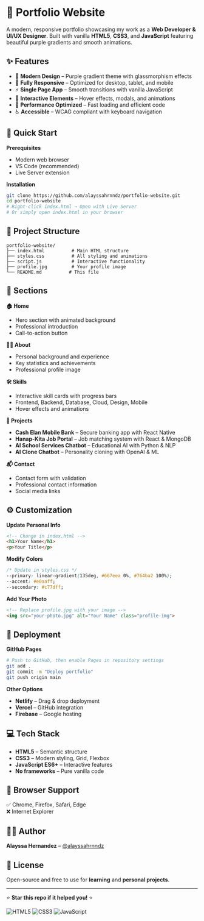 # **🌟 Portfolio Website**
A modern, responsive portfolio showcasing my work as a **Web Developer & UI/UX Designer**. Built with vanilla **HTML5**, **CSS3**, and **JavaScript** featuring beautiful purple gradients and smooth animations.

## **✨ Features**
* 🎨 **Modern Design** – Purple gradient theme with glassmorphism effects
* 📱 **Fully Responsive** – Optimized for desktop, tablet, and mobile
* ⚡ **Single Page App** – Smooth transitions with vanilla JavaScript
* 🔮 **Interactive Elements** – Hover effects, modals, and animations
* 🚀 **Performance Optimized** – Fast loading and efficient code
* ♿ **Accessible** – WCAG compliant with keyboard navigation

## **🚀 Quick Start**

**Prerequisites**
* Modern web browser
* VS Code (recommended)
* Live Server extension

**Installation**

```bash
git clone https://github.com/alayssahrnndz/portfolio-website.git
cd portfolio-website
# Right-click index.html → Open with Live Server
# Or simply open index.html in your browser
```

## **📂 Project Structure**

```
portfolio-website/
├── index.html          # Main HTML structure
├── styles.css          # All styling and animations
├── script.js           # Interactive functionality
├── profile.jpg         # Your profile image
└── README.md          # This file
```

## **🎯 Sections**

**🏠 Home**
* Hero section with animated background
* Professional introduction
* Call-to-action button

**👨‍💻 About**
* Personal background and experience
* Key statistics and achievements
* Professional profile image

**🛠️ Skills**
* Interactive skill cards with progress bars
* Frontend, Backend, Database, Cloud, Design, Mobile
* Hover effects and animations

**📂 Projects**
* **Cash Elan Mobile Bank** – Secure banking app with React Native
* **Hanap-Kita Job Portal** – Job matching system with React & MongoDB
* **AI School Services Chatbot** – Educational AI with Python & NLP
* **AI Clone Chatbot** – Personality cloning with OpenAI & ML

**📬 Contact**
* Contact form with validation
* Professional contact information
* Social media links

## **⚙️ Customization**

**Update Personal Info**
```html
<!-- Change in index.html -->
<h1>Your Name</h1>
<p>Your Title</p>
```

**Modify Colors**
```css
/* Update in styles.css */
--primary: linear-gradient(135deg, #667eea 0%, #764ba2 100%);
--accent: #e0aaff;
--secondary: #c77dff;
```

**Add Your Photo**
```html
<!-- Replace profile.jpg with your image -->
<img src="your-photo.jpg" alt="Your Name" class="profile-img">
```

## **🚀 Deployment**

**GitHub Pages**
```bash
# Push to GitHub, then enable Pages in repository settings
git add .
git commit -m "Deploy portfolio"
git push origin main
```

**Other Options**
* **Netlify** – Drag & drop deployment
* **Vercel** – GitHub integration
* **Firebase** – Google hosting

## **💻 Tech Stack**
* **HTML5** – Semantic structure
* **CSS3** – Modern styling, Grid, Flexbox
* **JavaScript ES6+** – Interactive features
* **No frameworks** – Pure vanilla code

## **📱 Browser Support**
✅ Chrome, Firefox, Safari, Edge  
❌ Internet Explorer

## **🧑‍🎓 Author**
**Alayssa Hernandez** – [@alayssahrnndz](https://github.com/alayssahrnndz)

## **📄 License**
Open-source and free to use for **learning** and **personal projects**.

---

⭐ **Star this repo if it helped you!** ⭐

![HTML5](https://img.shields.io/badge/HTML5-E34F26?style=flat&logo=html5&logoColor=white)
![CSS3](https://img.shields.io/badge/CSS3-1572B6?style=flat&logo=css3&logoColor=white)
![JavaScript](https://img.shields.io/badge/JavaScript-F7DF1E?style=flat&logo=javascript&logoColor=black)
